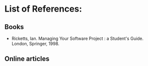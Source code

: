 # List of References:
## Books
- Ricketts, Ian. Managing Your Software Project : a Student's Guide. London, Springer, 1998.


## Online articles